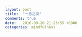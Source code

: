 ```yaml
---
layout: post
title:  "一念之间"
comments: true
date:   2016-09-20 21:23:55 +0800
categories: mindfulness
---
```


[缘起]: tests
[拾起]: tests

